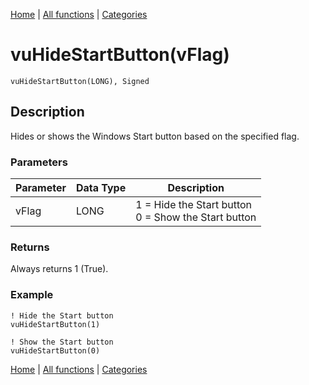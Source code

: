 [Home](../index.md) | [All functions](index.md) | [Categories](../categories/index.md)

# vuHideStartButton(vFlag)

```Prototype
vuHideStartButton(LONG), Signed
```


## Description
Hides or shows the Windows Start button based on the specified flag.

### Parameters

| Parameter | Data Type | Description                           |
|-----------|-----------|---------------------------------------|
| vFlag     | LONG      | 1 = Hide the Start button <br> 0 = Show the Start button |

### Returns
Always returns 1 (True).

### Example

```Clarion
! Hide the Start button
vuHideStartButton(1)

! Show the Start button
vuHideStartButton(0)
```

[Home](../index.md) | [All functions](index.md) | [Categories](../categories/index.md)
